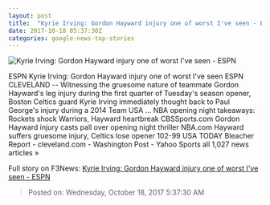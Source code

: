 ```yaml
---
layout: post
title:  "Kyrie Irving: Gordon Hayward injury one of worst I've seen - ESPN"
date: 2017-10-18 05:37:30Z
categories: google-news-top-stories
---
```


![Kyrie Irving: Gordon Hayward injury one of worst I've seen - ESPN](http://a3.espncdn.com/combiner/i?img=%2Fphoto%2F2017%2F1017%2Fr275544_1296x729_16%2D9.jpg)

ESPN Kyrie Irving: Gordon Hayward injury one of worst I've seen ESPN CLEVELAND -- Witnessing the gruesome nature of teammate Gordon Hayward's leg injury during the first quarter of Tuesday's season opener, Boston Celtics guard Kyrie Irving immediately thought back to Paul George's injury during a 2014 Team USA ... NBA opening night takeaways: Rockets shock Warriors, Hayward heartbreak CBSSports.com Gordon Hayward injury casts pall over opening night thriller NBA.com Hayward suffers gruesome injury, Celtics lose opener 102-99 USA TODAY Bleacher Report - cleveland.com - Washington Post - Yahoo Sports all 1,027 news articles »


Full story on F3News: [Kyrie Irving: Gordon Hayward injury one of worst I've seen - ESPN](http://www.f3nws.com/n/DHgUEJ)

> Posted on: Wednesday, October 18, 2017 5:37:30 AM
